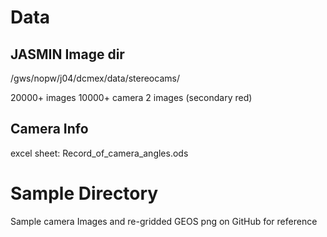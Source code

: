 # Data

## JASMIN Image dir

/gws/nopw/j04/dcmex/data/stereocams/

20000+ images
10000+ camera 2 images (secondary red)

## Camera Info

excel sheet:
Record_of_camera_angles.ods

# Sample Directory

Sample camera Images and re-gridded GEOS png on GitHub for reference
